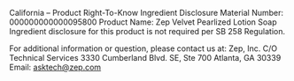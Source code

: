  
 
 
California – Product Right-To-Know Ingredient Disclosure 
Material Number: 000000000000095800 
Product Name: Zep Velvet Pearlized Lotion Soap 
Ingredient disclosure for this product is not required per SB 258 Regulation. 
 
For additional information or question, please contact us at: 
Zep, Inc. 
C/O Technical Services 
3330 Cumberland Blvd. SE, Ste 700 
Atlanta, GA 30339 
Email: asktech@zep.com 
 
 
 
 
